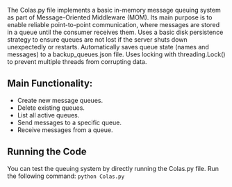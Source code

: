 The Colas.py file implements a basic in-memory message queuing system as part of Message-Oriented Middleware (MOM). Its main purpose is to enable reliable point-to-point communication, where messages are stored in a queue until the consumer receives them.
Uses a basic disk persistence strategy to ensure queues are not lost if the server shuts down unexpectedly or restarts.
Automatically saves queue state (names and messages) to a backup_queues.json file.
Uses locking with threading.Lock() to prevent multiple threads from corrupting data.

## Main Functionality:
- Create new message queues.
- Delete existing queues.
- List all active queues.
- Send messages to a specific queue.
- Receive messages from a queue.

## Running the Code
You can test the queuing system by directly running the Colas.py file. Run the following command:
` python Colas.py `
